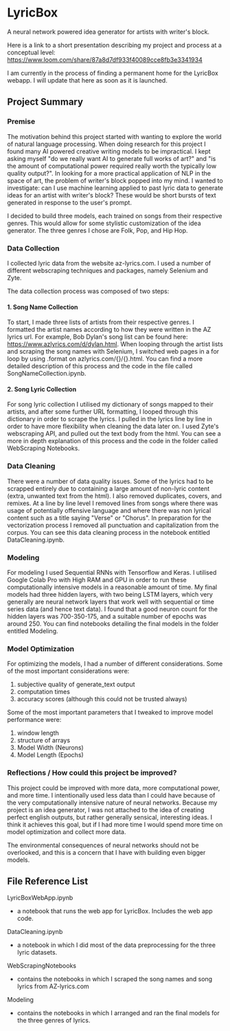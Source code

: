 # LyricBox
A neural network powered idea generator for artists with writer's block.

Here is a link to a short presentation describing my project and process at a conceptual level:
https://www.loom.com/share/87a8d7df933f40089cce8fb3e3341934

I am currently in the process of finding a permanent home for the LyricBox webapp. I will update that here as soon as it is launched.

## Project Summary

### Premise

  The motivation behind this project started with wanting to explore the world of natural language processing. When doing research for this project I found many AI powered creative writing models to be impractical. I kept asking myself "do we really want AI to generate full works of art?" and "is the amount of computational power required really worth the typically low quality output?".  In looking for a more practical application of NLP in the space of art, the problem of writer's block popped into my mind. I wanted to investigate: can I use machine learning applied to past lyric data to generate ideas for an artist with writer's block? These would be short bursts of text generated in response to the user's prompt. 

  I decided to build three models, each trained on songs from their respective genres. This would allow for some stylistic customization of the idea generator. The three genres I chose are Folk, Pop, and Hip Hop.

### Data Collection

I collected lyric data from the website az-lyrics.com. I used a number of different webscraping techniques and packages, namely Selenium and Zyte.  

The data collection process was composed of two steps:

#### 1. Song Name Collection

To start, I made three lists of artists from their respective genres. I formatted the artist names according to how they were written in the AZ lyrics url. For example, Bob Dylan's song list can be found here: https://www.azlyrics.com/d/dylan.html. When looping through the artist lists and scraping the song names with Selenium, I switched web pages in a for loop by using .format on azlyrics.com/{}/{}.html. You can find a more detailed description of this process and the code in the file called SongNameCollection.ipynb. 

#### 2. Song Lyric Collection

For song lyric collection I utilised my dictionary of songs mapped to their artists, and after some further URL formatting, I looped through this dictionary in order to scrape the lyrics. I pulled in the lyrics line by line in order to have more flexibility when cleaning the data later on. I used Zyte's webscraping API, and pulled out the text body from the html. You can see a more in depth explanation of this process and the code in the folder called WebScraping Notebooks.

### Data Cleaning

There were a number of data quality issues. Some of the lyrics had to be scrapped entirely due to containing a large amount of non-lyric content (extra, unwanted text from the html). I also removed duplicates, covers, and remixes. At a line by line level I removed lines from songs where there was usage of potentially offensive language and where there was non lyrical content such as a title saying "Verse" or "Chorus". In preparation for the vectorization process I removed all punctuation and capitalization from the corpus. You can see this data cleaning process in the notebook entitled DataCleaning.ipynb.

### Modeling

For modeling I used Sequential RNNs with Tensorflow and Keras. I utilised Google Colab Pro with High RAM and GPU in order to run these computationally intensive models in a reasonable amount of time. My final models had three hidden layers, with two being LSTM layers, which very generally are neural network layers that work well with sequential or time series data (and hence text data). I found that a good neuron count for the hidden layers was 700-350-175, and a suitable number of epochs was around 250. You can find notebooks detailing the final models in the folder entitled Modeling. 

### Model Optimization

For optimizing the models, I had a number of different considerations. Some of the most important considerations were:
1. subjective quality of generate_text output
2. computation times
3. accuracy scores (although this could not be trusted always)

Some of the most important parameters that I tweaked to improve model performance were:
1. window length 
2. structure of arrays 
3. Model Width (Neurons)
4. Model Length (Epochs)

### Reflections / How could this project be improved?

This project could be improved with more data, more computational power, and more time. I intentionally used less data than I could have because of the very computationally intensive nature of neural networks. Because my project is an idea generator, I was not attached to the idea of creating perfect english outputs, but rather generally sensical, interesting ideas. I think it achieves this goal, but if I had more time I would spend more time on model optimization and collect more data. 

The environmental consequences of neural networks should not be overlooked, and this is a concern that I have with building even bigger models. 


## File Reference List

LyricBoxWebApp.ipynb
- a notebook that runs the web app for LyricBox. Includes the web app code.

DataCleaning.ipynb
- a notebook in which I did most of the data preprocessing for the three lyric datasets.

WebScrapingNotebooks
- contains the notebooks in which I scraped the song names and song lyrics from AZ-lyrics.com

Modeling
- contains the notebooks in which I arranged and ran the final models for the three genres of lyrics. 
